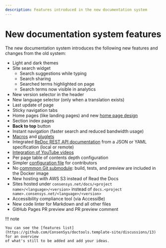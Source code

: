 ```yaml
---
description: Features introduced in the new documentation system
---
```


# New documentation system features

The new documentation system introduces the following new features and changes from the old system:

- Light and dark themes
- Site search widget
    - Search suggestions while typing
    - Search sharing
    - Searched terms highlighted on page
    - Search terms now visible in analytics
- New version selector in the header
- New language selector (only when a translation exists)
- Last update of page
- Sticky navigation tabs
- Home pages (like landing pages) and new [home page design](../index.md)
- Section index pages
- **Back to top** button
- Instant navigation (faster search and reduced bandwidth usage)
- [Macros](../contribute/markdown/macros.md) and [pluglets](../contribute/markdown/pluglets.md)
- Integrated [ReDoc REST API documentation](../examples/write_rest_api_reference.md) from a JSON or YAML specification
  (local or remote)
- [Integration of YouTube videos](../contribute/markdown/extensions.md#videos)
- Per page table of contents depth configuration
- Simpler [configuration file](../contribute/markdown/configure-and-format.md#mkdocs-configuration) for contributors
- No [commmon Git submodule](../contribute/use-common-submodule.md): build, tests, and preview are included in the
  Docker image
- New hosting with AWS S3 instead of Read the Docs
- Sites hosted under `consensys.net/docs/<project name>/<language>/<version>` instead of
  `docs.<project name>.consensys.net/<language>/<version>`
- Accessibility compliance tool (via AccessiBe)
- New code linter for Markdown and all other files
- GitHub Pages PR preview and PR preview comment

!!! note

    You can see the [features list](https://github.com/ConsenSys/doctools.template-site/discussions/13) for an overview
    of what's still to be added and add your ideas.
